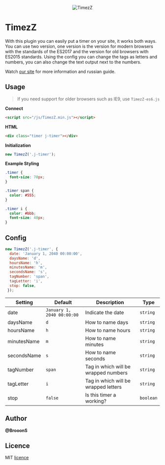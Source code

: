 <p align="center"><img src="https://brooons.github.io/timezz/img/timezz-github-logo.png" alt="TimezZ"></p>

# TimezZ

With this plugin you can easily put a timer on your site, it works both ways. You can use two version, one version is the version for modern browsers with the standards of the ES2017 and the version for old browsers with ES2015 standards. Using the config you can change the tags as letters and numbers, you can also change the text output next to the numbers.

Watch [our site](https://brooons.github.io/timezz/) for more information and russian guide.

## Usage

> If you need support for older browsers such as IE9, use `TimezZ-es6.js`

**Connect**
```html
<script src="/js/TimezZ.min.js"></script>
```

**HTML**
```html
<div class="timer j-timer"></div>
```

**Initialization**
```js
new TimezZ('.j-timer');
```

**Example Styling**
```css
.timer {
  font-size: 70px;
}

.timer span {
  color: #555;
}

.timer i {
  color: #bbb;
  font-size: 40px;
}
```

## Config

```js
new TimezZ('.j-timer', {
  date: 'January 1, 2040 00:00:00',
  daysName: 'd',
  hoursName: 'h',
  minutesName: 'm',
  secondsName: 's',
  tagNumber: 'span',
  tagLetter: 'i',
  stop: false,
 });
```

| Setting     |  Default                    | Description                          | Type      |
| ----------- | --------------------------- | ------------------------------------ | --------- |
| date        | `January 1, 2040 00:00:00`  | Indicate the date                    | `string`  |
| daysName    | `d`                         | How to name days                     | `string`  |
| hoursName   | `h`                         | How to name hours                    | `string`  |
| minutesName | `m`                         | How to name minutes                  | `string`  |
| secondsName | `s`                         | How to name seconds                  | `string`  |
| tagNumber   | `span`                      | Tag in which will be wrapped numbers | `string`  |
| tagLetter   | `i`                         | Tag in which will be wrapped letters | `string`  |
| stop        | `false`                     | Is this timer a working?             | `boolean` |


## Author

**@BrooonS**

## Licence
MIT [licence](https://github.com/BrooonS/TimezZ/blob/master/LICENSE)
